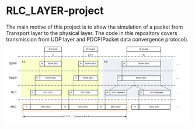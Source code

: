 # RLC_LAYER-project
The main motive of this project is to show the simulation of a packet from Transport layer to the physical layer.
The code in this repository covers transmission from UDP layer and PDCP(Packet data convergence protocol).
![image](https://github.com/SiddharthPh/RLC_LAYER-project/blob/master/Screenshot%20from%202021-11-08%2012-04-29.png)
